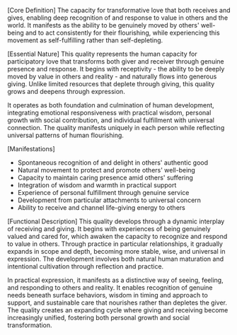 [Core Definition]
The capacity for transformative love that both receives and gives, enabling deep recognition of and response to value in others and the world. It manifests as the ability to be genuinely moved by others' well-being and to act consistently for their flourishing, while experiencing this movement as self-fulfilling rather than self-depleting.

[Essential Nature]
This quality represents the human capacity for participatory love that transforms both giver and receiver through genuine presence and response. It begins with receptivity - the ability to be deeply moved by value in others and reality - and naturally flows into generous giving. Unlike limited resources that deplete through giving, this quality grows and deepens through expression.

It operates as both foundation and culmination of human development, integrating emotional responsiveness with practical wisdom, personal growth with social contribution, and individual fulfillment with universal connection. The quality manifests uniquely in each person while reflecting universal patterns of human flourishing.

[Manifestations]
- Spontaneous recognition of and delight in others' authentic good
- Natural movement to protect and promote others' well-being
- Capacity to maintain caring presence amid others' suffering
- Integration of wisdom and warmth in practical support
- Experience of personal fulfillment through genuine service
- Development from particular attachments to universal concern
- Ability to receive and channel life-giving energy to others

[Functional Description]
This quality develops through a dynamic interplay of receiving and giving. It begins with experiences of being genuinely valued and cared for, which awaken the capacity to recognize and respond to value in others. Through practice in particular relationships, it gradually expands in scope and depth, becoming more stable, wise, and universal in expression. The development involves both natural human maturation and intentional cultivation through reflection and practice.

In practical expression, it manifests as a distinctive way of seeing, feeling, and responding to others and reality. It enables recognition of genuine needs beneath surface behaviors, wisdom in timing and approach to support, and sustainable care that nourishes rather than depletes the giver. The quality creates an expanding cycle where giving and receiving become increasingly unified, fostering both personal growth and social transformation.